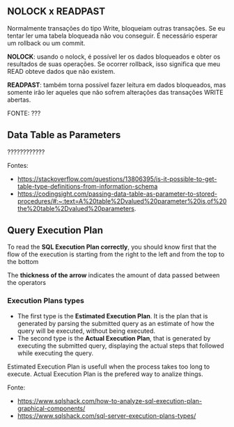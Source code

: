 ## NOLOCK x READPAST
Normalmente transações do tipo Write, bloqueiam outras transações. Se eu tentar ler uma tabela bloqueada não vou conseguir. 
É necessário esperar um rollback ou um commit.

**NOLOCK**: usando o nolock, é possível ler os dados bloqueados e obter os resultados de suas operações. Se ocorrer rollback, isso
significa que meu READ obteve dados que não existem.

**READPAST**: também torna possível fazer leitura em dados bloqueados, mas somente irão ler aqueles que não sofrem alterações
das transações WRITE abertas.

FONTE: ???

## Data Table as Parameters

????????????

Fontes:
- https://stackoverflow.com/questions/13806395/is-it-possible-to-get-table-type-definitions-from-information-schema
- https://codingsight.com/passing-data-table-as-parameter-to-stored-procedures/#:~:text=A%20table%2Dvalued%20parameter%20is,of%20the%20table%2Dvalued%20parameters.

## Query Execution Plan
To read the **SQL Execution Plan correctly**, you should know first that the flow of the execution is starting from the right to the left and from the top to the bottom

The **thickness of the arrow** indicates the amount of data passed between the operators

### Execution Plans types
- The first type is the **Estimated Execution Plan**. It is the plan that is generated by parsing the submitted query as an estimate of how the query will be executed, without being executed.
- The second type is the **Actual Execution Plan**, that is generated by executing the submitted query, displaying the actual steps that followed while executing the query.

Estimated Execution Plan is usefull when the process takes too long to execute.
Actual Execution Plan is the prefered way to analize things.


Fonte:
- https://www.sqlshack.com/how-to-analyze-sql-execution-plan-graphical-components/
- https://www.sqlshack.com/sql-server-execution-plans-types/
